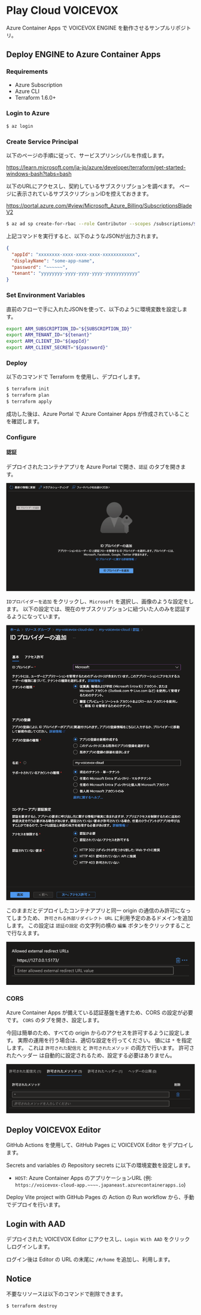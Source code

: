 # Play Cloud VOICEVOX

Azure Container Apps で VOICEVOX ENGINE を動作させるサンプルリポジトリ。

## Deploy ENGINE to Azure Container Apps

### Requirements

- Azure Subscription
- Azure CLI
- Terraform 1.6.0+

### Login to Azure

```sh
$ az login
```

### Create Service Principal

以下のページの手順に従って、サービスプリンシパルを作成します。

https://learn.microsoft.com/ja-jp/azure/developer/terraform/get-started-windows-bash?tabs=bash

以下のURLにアクセスし、契約しているサブスクリプションを調べます。
ページに表示されているサブスクリプションIDを控えておきます。

https://portal.azure.com/#view/Microsoft_Azure_Billing/SubscriptionsBladeV2

```sh
$ az ad sp create-for-rbac --role Contributor --scopes /subscriptions/${SUBSCRIPTION_ID}
```

上記コマンドを実行すると、以下のようなJSONが出力されます。

```json
{
  "appId": "xxxxxxxx-xxxx-xxxx-xxxx-xxxxxxxxxxxx",
  "displayName": "some-app-name",
  "password": "~~~~~~",
  "tenant": "yyyyyyyy-yyyy-yyyy-yyyy-yyyyyyyyyyyy"
}
```

### Set Environment Variables

直前のフローで手に入れたJSONを使って、以下のように環境変数を設定します。

```sh
export ARM_SUBSCRIPTION_ID="${SUBSCRIPTION_ID}"
export ARM_TENANT_ID="${tenant}"
export ARM_CLIENT_ID="${appId}"
export ARM_CLIENT_SECRET="${password}"
```

### Deploy

以下のコマンドで Terraform を使用し、デプロイします。

```sh
$ terraform init
$ terraform plan
$ terraform apply
```

成功した後は、Azure Portal で Azure Container Apps が作成されていることを確認します。

### Configure

#### 認証

デプロイされたコンテナアプリを Azure Portal で開き、`認証` のタブを開きます。

![IDプロバイダーの追加](./docs/resources/add-id-provider.png)

`IDプロバイダーを追加` をクリックし、`Microsoft` を選択し、画像のような設定をします。
以下の設定では、現在のサブスクリプションに紐づいた人のみを認証するようになっています。

![Azure AD 認証の設定](./docs/resources/microsoft-id-provider.png)

このままだとデプロイしたコンテナアプリと同一 origin の通信のみ許可になってしまうため、
`許可される外部リダイレクト URL` に利用予定のあるドメインを追加します。
この設定は `認証の設定` の文字列の横の `編集` ボタンをクリックすることで行なえます。

![外部リダイレクト URL の設定](./docs/resources/add-external-redirect-urls.png)

### CORS

Azure Container Apps が備えている認証基盤を通すため、CORS の設定が必要です。
`CORS` のタブを開き、設定します。

今回は簡単のため、すべての origin からのアクセスを許可するように設定します。
実際の運用を行う場合は、適切な設定を行ってください。
値には `*` を指定します。
これは `許可された配信元` と `許可されたメソッド` の両方で行います。
許可されたヘッダー は自動的に設定されるため、設定する必要はありません。

![CORS の設定](./docs/resources/cors-setting.png)

## Deploy VOICEVOX Editor

GitHub Actions を使用して、GitHub Pages に VOICEVOX Editor をデプロイします。

Secrets and variables の Repository secrets に以下の環境変数を設定します。

- `HOST`: Azure Container Apps のアプリケーションURL (例: `https://voicevox-cloud-app.~~~~.japaneast.azurecontainerapps.io`)

Deploy Vite project with GitHub Pages の Action の Run workflow から、手動でデプロイを行います。

## Login with AAD

デプロイされた VOICEVOX Editor にアクセスし、`Login With AAD` をクリックしログインします。

ログイン後は Editor の URL の末尾に `/#/home` を追加し、利用します。

## Notice

不要なリソースは以下のコマンドで削除できます。

```sh
$ terraform destroy
```
